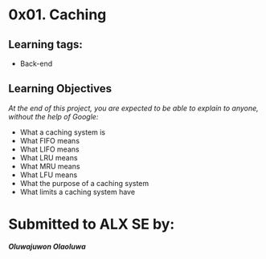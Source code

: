 # 0x01. Caching

## Learning tags:

- Back-end

## Learning Objectives

_At the end of this project, you are expected to be able to explain to anyone, without the help of Google:_

- What a caching system is
- What FIFO means
- What LIFO means
- What LRU means
- What MRU means
- What LFU means
- What the purpose of a caching system
- What limits a caching system have

# Submitted to ALX SE by:

**_Oluwajuwon Olaoluwa_**
